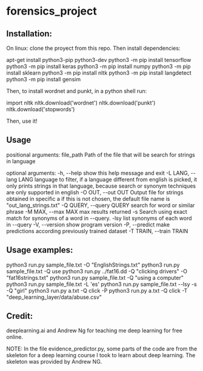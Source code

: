 # forensics_project

## Installation:

On linux:
clone the proyect from this repo.
Then install dependencies:

apt-get install python3-pip python3-dev
python3 -m pip install tensorflow
python3 -m pip install keras
python3 -m pip install numpy
python3 -m pip install sklearn
python3 -m pip install nltk
python3 -m pip install langdetect
python3 -m pip install gensim

Then, to install wordnet and punkt, in a python shell run:

import nltk
nltk.download('wordnet')
nltk.download('punkt')
nltk.download('stopwords')

Then, use it!

## Usage

positional arguments:
  file_path             Path of the file that will be search for strings in language

optional arguments:
  -h, --help            show this help message and exit
  -L LANG, --lang LANG  language to filter, if a language different from english is picked, it only prints strings in that language,
                        because search or synonym techniques are only supported in english
  -O OUT, --out OUT     Output file for strings obtained in specific a if this is not chosen, the default file name is
                        "out_lang_strings.txt"
  -Q QUERY, --query QUERY
                        search for word or similar phrase
  -M MAX, --max MAX     max results returned
  -s                    Search using exact match for synonyms of a word in --query.
  -lsy                  list synonyms of each word in --query
  -V, --version         show program version
  -P, --predict         make predictions according previously trained dataset
  -T TRAIN, --train TRAIN


## Usage examples:
python3 run.py sample_file.txt -O "EnglishStrings.txt"
python3 run.py sample_file.txt -Q use
python3 run.py ../fat16.dd  -Q "clicking drivers" -O "fat16strings.txt"
python3 run.py sample_file.txt -Q "using a computer"
python3 run.py sample_file.txt -L 'es'
python3 run.py sample_file.txt --lsy -s -Q "girl"
python3 run.py a.txt -Q click -P
python3 run.py a.txt -Q click -T "deep_learning_layer/data/abuse.csv"
## Credit:
deeplearning.ai and Andrew Ng for teaching me deep learning for free online.

NOTE: In the file evidence_predictor.py, some parts of the code are from the skeleton for a deep learning course I took to learn about deep learning. The skeleton was provided by Andrew NG.